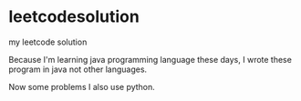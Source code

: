 # leetcodesolution
my leetcode solution



Because I'm learning java programming language these days, I wrote these program in java not other languages.

Now some problems I also use python.